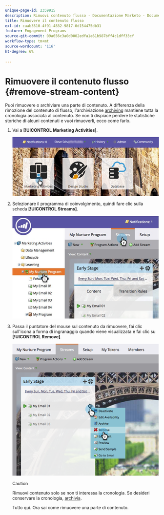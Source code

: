 ```yaml
---
unique-page-id: 2359915
description: Rimuovi contenuto flusso - Documentazione Marketo - Documentazione del prodotto
title: Rimuovere il contenuto flusso
exl-id: caab3510-4f91-4832-9817-0d154475db31
feature: Engagement Programs
source-git-commit: 09a656c3a0d0002edfa1a61b987bff4c1dff33cf
workflow-type: tm+mt
source-wordcount: '116'
ht-degree: 6%

---
```


# Rimuovere il contenuto flusso {#remove-stream-content}

Puoi rimuovere o archiviare una parte di contenuto. A differenza della rimozione del contenuto di flusso, l&#39;archiviazione [archiving](/help/marketo/product-docs/email-marketing/drip-nurturing/using-stream-content/archive-and-unarchive-stream-content.md) mantiene tutta la cronologia associata al contenuto. Se non ti dispiace perdere le statistiche storiche di alcuni contenuti e vuoi rimuoverli, ecco come farlo.

1. Vai a **[!UICONTROL Marketing Activities]**.

   ![](assets/login-marketing-activities-1.png)

1. Selezionare il programma di coinvolgimento, quindi fare clic sulla scheda **[!UICONTROL Streams]**.

   ![](assets/cloneasteam-3.jpg)

1. Passa il puntatore del mouse sul contenuto da rimuovere, fai clic sull&#39;icona a forma di ingranaggio quando viene visualizzata e fai clic su **[!UICONTROL Remove]**.

   ![](assets/image2014-9-15-17-3a38-3a15.png)

   >[!CAUTION]
   >
   >Rimuovi contenuto solo se non ti interessa la cronologia. Se desideri conservare la cronologia, [archivia](/help/marketo/product-docs/email-marketing/drip-nurturing/using-stream-content/archive-and-unarchive-stream-content.md).

   Tutto qui. Ora sai come rimuovere una parte di contenuto.
